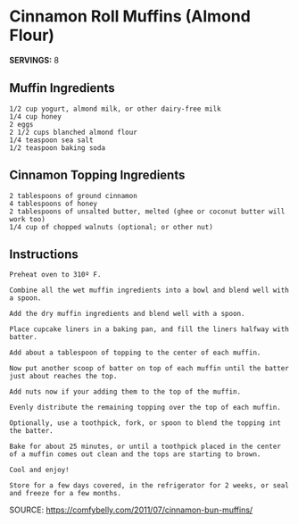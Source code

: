 # Cinnamon Roll Muffins (Almond Flour)

**SERVINGS:** 8


## Muffin Ingredients

    1/2 cup yogurt, almond milk, or other dairy-free milk
    1/4 cup honey
    2 eggs
    2 1/2 cups blanched almond flour
    1/4 teaspoon sea salt
    1/2 teaspoon baking soda

## Cinnamon Topping Ingredients

    2 tablespoons of ground cinnamon
    4 tablespoons of honey
    2 tablespoons of unsalted butter, melted (ghee or coconut butter will work too)
    1/4 cup of chopped walnuts (optional; or other nut)



## Instructions


    Preheat oven to 310º F.

    Combine all the wet muffin ingredients into a bowl and blend well with a spoon.

    Add the dry muffin ingredients and blend well with a spoon.

    Place cupcake liners in a baking pan, and fill the liners halfway with batter.

    Add about a tablespoon of topping to the center of each muffin.

    Now put another scoop of batter on top of each muffin until the batter just about reaches the top.

    Add nuts now if your adding them to the top of the muffin.

    Evenly distribute the remaining topping over the top of each muffin.

    Optionally, use a toothpick, fork, or spoon to blend the topping int the batter.

    Bake for about 25 minutes, or until a toothpick placed in the center of a muffin comes out clean and the tops are starting to brown.

    Cool and enjoy!

    Store for a few days covered, in the refrigerator for 2 weeks, or seal and freeze for a few months.

SOURCE: https://comfybelly.com/2011/07/cinnamon-bun-muffins/
